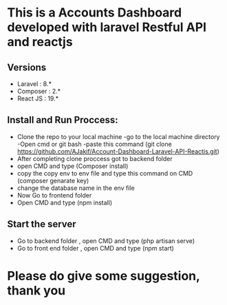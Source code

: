 # This is a Accounts Dashboard developed with laravel Restful API and reactjs

Versions
-------------
* Laravel : 8.*
* Composer : 2.*
* React JS : 19.*

Install and Run Proccess:
---------------------------
* Clone the repo to your local machine 
    -go to the local machine directory 
    -Open cmd or git bash
    -paste this command (git clone https://github.com/AJakif/Account-Dashboard-Laravel-API-Reactjs.git)
* After completing clone proccess got to backend folder
* open CMD and type (Composer install)
* copy the copy env to env file and type this command on CMD (composer genarate key)
* change the database name in the env file
* Now Go to frontend folder
* Open CMD and type (npm install)

Start the server
--------------------------

* Go to backend folder , open CMD and type (php artisan serve)
* Go to front end folder , open CMD and type (npm start)

# Please do give some suggestion, thank you